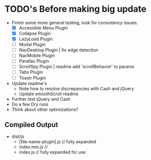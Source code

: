 # TODO's Before making big update
- Finish some more general testing, look for consistency issues.
  - [x] Accessible Menu Plugin
  - [x] Collapse Plugin
  - [x] LazyLoad Plugin
  - [ ] Modal Plugin
  - [ ] NavDesktop Plugin | fix edge detection
  - [ ] NavMobile Plugin
  - [ ] Parallax Plugin
  - [ ] ScrollSpy Plugin | readme add 'scrollBehavior' to params
  - [ ] Tabs Plugin
  - [ ] Toastr Plugin

- Update readme's
    - Note how to resolve discrepancies with Cash and jQuery
    - Update smoothScroll readme
- Further test jQuery and Cash
- Do a few Dry runs
- Think about other optimizations?


## Compiled Output 
- dist/js
  - [file-name-plugin].js // fully expanded
  - index.min.js //
  - index.js // fully expanded for use